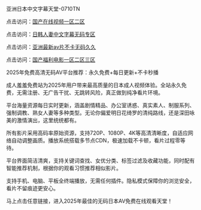 亚洲日本中文字幕天堂-0710TN

点击访问：<a href="https://bered.pages.dev/">国产在线视频一区二区</a>

点击访问：<a href="https://https://vassv.pages.dev/">日韩人妻中文字幕无码专区</a>

点击访问：<a href="https://rtj-3zo.pages.dev/">亚洲最新av片不卡无码久久</a>

点击访问：<a href="https://vassv.pages.dev/">国产福利电影一区二区三区</a>

2025年免费高清无码AV平台推荐：永久免费+每日更新+不卡秒播

成人羞羞免费站为2025年用户带来最高质量的日本成人视频体验。全站永久免费，无需注册、无广告干扰、无跳转风险，真正做到纯净看片环境。

平台海量资源每日实时更新，涵盖剧情精品、办公室诱惑、真实素人、制服系列、强制调教、熟女人妻等多种类型。无论你偏爱明日花绮罗的清纯路线，还是深田咏美的激情演出，这里统统都有。

所有影片采用高码率原始资源，支持720P、1080P、4K等高清清晰度，自适应网络自动调整画质。播放系统搭载多节点CDN，极速加载不卡顿，看片过程零等待。

平台界面简洁清爽，支持关键词查找、女优分类、标签过滤及收藏功能，同时配有智能推荐机制，根据你的观看习惯推荐相似影片。

支持手机、电脑、平板全终端播放，无需任何插件。隐私模式保障你的浏览安全，看片不留痕迹更安心。

马上点击任意链接，进入2025年最佳的无码日本AV免费在线观看天堂！

<span style="display:none;">[Canonical link]  ( https://github.com/dtnnn20250710/riben1000000 ）</span>
